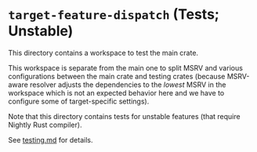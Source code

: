 # `target-feature-dispatch` (Tests; Unstable)

This directory contains a workspace to test the main crate.

This workspace is separate from the main one to split MSRV and various
configurations between the main crate and testing crates (because MSRV-aware
resolver adjusts the dependencies to the *lowest* MSRV in the workspace which is
not an expected behavior here and we have to configure some of target-specific
settings).

Note that this directory contains tests for unstable features (that require
Nightly Rust compiler).

See [testing.md](../test-utils/doc/testing.md) for details.

